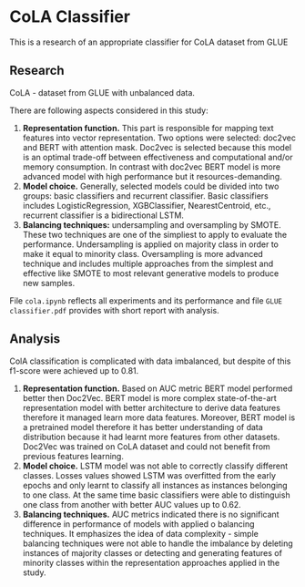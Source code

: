 # CoLA Classifier

This is a research of an appropriate classifier for CoLA dataset from GLUE

## Research

CoLA - dataset from GLUE with unbalanced data. 

There are following aspects considered in this study:
1. **Representation function.** This part is responsible for mapping text features into vector representation. Two options were selected: doc2vec and BERT with attention mask. Doc2vec is selected because this model is an optimal trade-off between effectiveness and computational and/or memory consumption. In contrast with doc2vec BERT model is more advanced model with high performance but it resources-demanding.
2. **Model choice.** Generally, selected models could be divided into two groups: basic classifiers and recurrent classifier. Basic classifiers includes LogisticRegression, XGBClassifier, NearestCentroid, etc., recurrent classifier is a bidirectional LSTM.
3. **Balancing techniques:** undersampling and oversampling by SMOTE. These two techniques are one of the simpliest to apply to evaluate the performance. Undersampling is applied on majority class in order to make it equal to minority class. Oversampling is more advanced technique and includes multiple approaches from the simplest and effective like SMOTE to most relevant generative models to produce new samples.

File ```cola.ipynb``` reflects all experiments and its performance and file ```GLUE classifier.pdf``` provides with short report with analysis.

## Analysis

ColA classification is complicated with data imbalanced, but
despite of this f1-score were achieved up to 0.81.

1. **Representation function.** Based on AUC metric BERT model performed better then Doc2Vec. BERT model is more complex state-of-the-art representation model with better architecture to derive data features therefore it managed learn more data features. Moreover, BERT model is a pretrained model therefore it has better understanding of data distribution because it had learnt more features from other datasets. Doc2Vec was trained on CoLA dataset and could not benefit from previous features learning.
2. **Model choice.** LSTM model was not able to correctly classify different classes. Losses values showed LSTM was overfitted from the early epochs and only learnt to classify all instances as instances belonging to one class. At the same time basic classifiers were able to distinguish one class from another with better AUC values up to 0.62.
3. **Balancing techniques.** AUC metrics indicated there is no significant difference in performance of models with applied o balancing techniques. It emphasizes the idea of data complexity - simple balancing techniques were not able to handle the imbalance by deleting instances of majority classes or detecting and generating features of minority classes within the representation approaches applied in the study.

